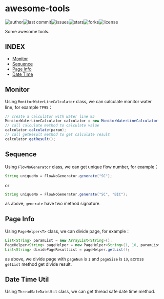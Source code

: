 # awesome-tools

![author](https://img.shields.io/badge/author-chariesgavin-blueviolet.svg)![last commit](https://img.shields.io/github/last-commit/guobinhit/awesome-tools.svg)![issues](https://img.shields.io/github/issues/guobinhit/awesome-tools.svg)![stars](https://img.shields.io/github/stars/guobinhit/awesome-tools.svg)![forks](	https://img.shields.io/github/forks/guobinhit/awesome-tools.svg)![license](https://img.shields.io/github/license/guobinhit/awesome-tools.svg)

Some awesome tools.

## INDEX

- [Monitor](#monitor)
- [Sequence](#sequence)
- [Page Info](#page-info)
- [Date Time](#date-time)

## Monitor

Using `MonitorWaterLineCalculator` class, we can calculate monitor water line, for example `TP95`：

```java
// create a calculator with water line 95
MonitorWaterLineCalculator calculator = new MonitorWaterLineCalculator(95);
// call calculate method to calculate value
calculator.calculate(param);
// call getResult method to get calculate result
calculator.getResult();
```

## Sequence

Using `FlowNoGenerator` class, we can get unique flow number, for example：

```java
String uniqueNo = FlowNoGenerator.generate("SC");
```

or 

```java
String uniqueNo = FlowNoGenerator.generate("SC", "BIC");
```

as above, `generate` have two method signature.


## Page Info

Using `PageHelper<T>` class, we can divide page, for example：

```java
List<String> paramList = new ArrayList<String>();
PageHelper<String> pageHelper = new PageHelper<String>(1, 10, paramList);
List<String> dividePageResultList = pageHelper.getList();
```

as above, we divide page with `pageNum` is `1` and `pageSize` is `10`, across `getList` method get divide result.


## Date Time Util

Using `ThreadSafeDateUtil` class, we can get thread safe date time method.
